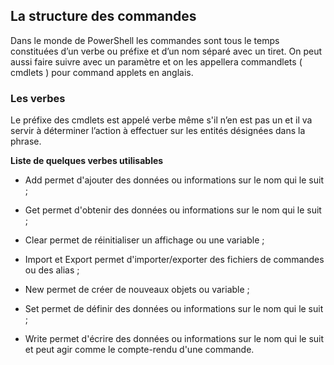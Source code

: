 ## La structure des commandes 

Dans le monde de PowerShell les commandes sont tous le temps constituées d’un verbe ou préfixe et d’un nom séparé avec un tiret. On peut aussi faire suivre avec un paramètre et on les appellera  commandlets ( cmdlets ) pour command applets en anglais. 

### Les verbes 	 

 

Le préfixe des cmdlets est appelé verbe même s'il n’en est pas un et il va servir à déterminer l’action à effectuer sur les entités désignées dans la phrase. 

 __Liste de quelques verbes utilisables__ 

- Add permet d'ajouter des données ou informations sur le nom qui le suit ; 

- Get permet d'obtenir des données ou informations sur le nom qui le suit ; 

- Clear permet de réinitialiser un affichage ou une variable ; 

- Import et Export permet d'importer/exporter des fichiers de commandes ou des alias ; 

- New permet de créer de nouveaux objets ou variable ; 

- Set permet de définir des données ou informations sur le nom qui le suit ; 

- Write permet d'écrire des données ou informations sur le nom qui le suit et peut agir comme le compte-rendu d'une commande. 
